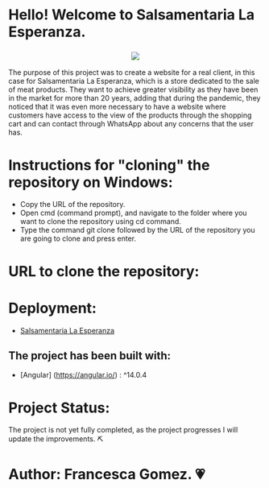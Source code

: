 # Hello! Welcome to Salsamentaria La Esperanza.
<h3 align="center">
<img src=”https://postimages.org/][img]https://i.postimg.cc/rRqCBtyR/logo-esperanza.png”>
</h3>

The purpose of this project was to create a website for a real client, in this case for Salsamentaria La Esperanza, which is a store dedicated to the sale of meat products. They want to achieve greater visibility as they have been in the market for more than 20 years, adding that during the pandemic, they noticed that it was even more necessary to have a website where customers have access to the view of the products through the shopping cart and can contact through WhatsApp about any concerns that the user has.                                                                                 

# Instructions for "cloning" the repository on Windows:

- Copy the URL of the repository.
- Open cmd (command prompt), and navigate to the folder where you want to clone the repository using cd command.
- Type the command git clone followed by the URL of the repository you are going to clone and press enter.

# URL to clone the repository:

###

# Deployment:

- [Salsamentaria La Esperanza](https://preeminent-douhua-a64dd6.netlify.app/)

## The project has been built with:

* [Angular] (https://angular.io/) : ^14.0.4


# Project Status:

The project is not yet fully completed, as the project progresses I will update the improvements. ⛏


# Author: Francesca Gomez. 💗

